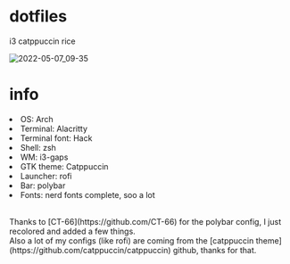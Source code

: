 # dotfiles
i3 catppuccin rice

![2022-05-07_09-35](https://user-images.githubusercontent.com/96261163/167244146-53603f74-c7da-4816-bed1-24b20bfe8af4.png)

# info
  <li>OS: Arch</li>
  <li>Terminal: Alacritty</li>
  <li>Terminal font: Hack</li>
  <li>Shell: zsh</li>
  <li>WM: i3-gaps</li>
  <li>GTK theme: Catppuccin</li>
  <li>Launcher: rofi</li>
  <li>Bar: polybar</li>
  <li>Fonts: nerd fonts complete, soo a lot</li>
<br>
<p>Thanks to [CT-66](https://github.com/CT-66) for the polybar config, I just recolored and added a few things.<br>
Also a lot of my configs (like rofi) are coming from the [catppuccin theme](https://github.com/catppuccin/catppuccin) github, thanks for that.</p>
